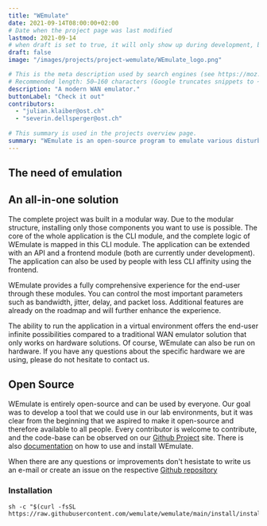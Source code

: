 ```yaml
---
title: "WEmulate"
date: 2021-09-14T08:00:00+02:00
# Date when the project page was last modified
lastmod: 2021-09-14
# when draft is set to true, it will only show up during development, but not when the website is deployed.
draft: false
image: "/images/projects/project-wemulate/WEmulate_logo.png"

# This is the meta description used by search engines (see https://moz.com/learn/seo/meta-description)
# Recommended length: 50–160 characters (Google truncates snippets to ~155–160 characters)
description: "A modern WAN emulator."
buttonLabel: "Check it out"
contributors:
  - "julian.klaiber@ost.ch"
  - "severin.dellsperger@ost.ch"
  
# This summary is used in the projects overview page.
summary: "WEmulate is an open-source program to emulate various disturbances in a network. Parameters such as bandwidth, packet loss, delay and jitter are adjustable on network layer 2. The application can be used virtually and on specific hardware."
---
```

## The need of emulation

## An all-in-one solution
The complete project was built in a modular way. Due to the modular structure, installing only those components you want to use is possible. The core of the whole application is the CLI module, and the complete logic of WEmulate is mapped in this CLI module. The application can be extended with an API and a frontend module (both are currently under development). The application can also be used by people with less CLI affinity using the frontend.

WEmulate provides a fully comprehensive experience for the end-user through these modules. You can control the most important parameters such as bandwidth, jitter, delay, and packet loss. Additional features are already on the roadmap and will further enhance the experience. 

The ability to run the application in a virtual environment offers the end-user infinite possibilities compared to a traditional WAN emulator solution that only works on hardware solutions. Of course, WEmulate can also be run on hardware. If you have any questions about the specific hardware we are using, please do not hesitate to contact us. 

## Open Source
WEmulate is entirely open-source and can be used by everyone. Our goal was to develop a tool that we could use in our lab environments, but it was clear from the beginning that we aspired to make it open-source and therefore available to all people.  Every contributor is welcome to contribute, and the code-base can be observed on our <a href="https://github.com/wemulate/" target="_blank" rel="noopener noreferrer">Github Project</a> site. There is also <a href="https://wemulate.github.io/wemulate/" target="_blank" rel="noopener noreferrer">documentation</a> on how to use and install WEmulate.

When there are any questions or improvements don't hesistate to write us an e-mail or create an issue on the respective <a href="https://github.com/wemulate/" target="_blank" rel="noopener noreferrer">Github repository</a>

### Installation
```
sh -c "$(curl -fsSL https://raw.githubusercontent.com/wemulate/wemulate/main/install/install.sh)"
```